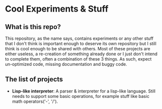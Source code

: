 # Cool Experiments & Stuff

## What is this repo?
This repository, as the name says, contains experiments or any other stuff that I don't think is important enough to deserve its own repository but I still think is cool enough to be shared with others. Most of these projects are either useless, a re-creation of something already done or I just don't intend to complete them, often a combination of these 3 things. As such, expect un-optimized code, missing documentation and buggy code.

## The list of projects

- **Lisp-like interpreter**:
A parser & interpreter for a lisp-like language. Still needs to support some basic operations, for example stuff like basic math operators('-', '/').